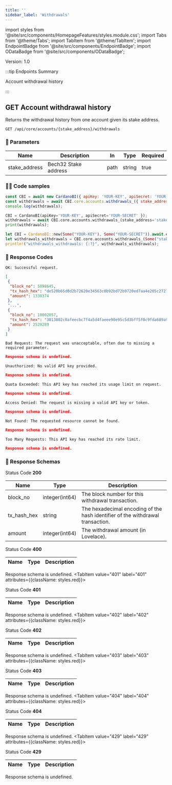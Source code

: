 ```yaml
--- 
title: '' 
sidebar_label: 'Withdrawals' 
--- 
```

import styles from '@site/src/components/HomepageFeatures/styles.module.css'; 
import Tabs from '@theme/Tabs'; 
import TabItem from '@theme/TabItem'; 
import EndpointBadge from '@site/src/components/EndpointBadge'; 
import ODataBadge from '@site/src/components/ODataBadge'; 

<span class="theme-doc-version-badge badge badge--primary">Version: 1.0</span> 

:::tip Endpoints Summary 

<EndpointBadge type="GET"/> Account withdrawal history<br/>

:::
## <span class="theme-doc-version-badge badge badge--success">GET</span> Account withdrawal history

Returns the withdrawal history from one account given its stake address.

`GET /api/core/accounts/{stake_address}/withdrawals`

### 🎰 Parameters 

|Name|Description|In|Type|Required| 
|---|---|---|---|---|
| stake_address|Bech32 Stake address|path|string|true|


### 👨‍💻 Code samples 

<Tabs> 
<TabItem value="js" label="Node.js"> 

```js 
const CBI = await new CardanoBI({ apiKey: 'YOUR-KEY', apiSecret: 'YOUR-SECRET' }); 
const withdrawals = await CBI.core.accounts.withdrawals_({ stake_address: "stake1u9frlh9lvpdjva46ge0yc4c8zg5e0d37ch42zyyrzmu2hygnmy4xc" });
console.log(withdrawals); 
``` 

</TabItem> 
<TabItem value="py" label="Python"> 

```py 
CBI = CardanoBI(apiKey='YOUR-KEY', apiSecret='YOUR-SECRET' }); 
withdrawals = await CBI.core.accounts.withdrawals_(stake_address='stake1u9frlh9lvpdjva46ge0yc4c8zg5e0d37ch42zyyrzmu2hygnmy4xc');
print(withdrawals); 
``` 

</TabItem> 
<TabItem value="rust" label="Rust"> 

```rust 
let CBI = CardanoBI::new(Some("YOUR-KEY"), Some("YOUR-SECRET")).await.expect("Failed to initialize CardanoBI");
let withdrawals_withdrawals = CBI.core.accounts.withdrawals_(Some("stake1u9frlh9lvpdjva46ge0yc4c8zg5e0d37ch42zyyrzmu2hygnmy4xc"), HashMap::new()).await.expect("Failed to call endpoint");
println!("withdrawals_withdrawals: {:?}", withdrawals_withdrawals); 
``` 

</TabItem> 
</Tabs> 

### 💌 Response Codes 

<Tabs groupId="response-type"> 
<TabItem value="200" label="200" attributes={{className: styles.green}}> 

`OK: Successful request.`

```json
[
 {
  "block_no": 5898645,
  "tx_hash_hex": "de520b65d0d2b72620e34563c0b92bd72b9720ed7aa4e205c272795a70a700f0",
  "amount": 1338374
 },
 "...",
 {
  "block_no": 10002057,
  "tx_hash_hex": "3013802c0afeecbc7f4a5d4faeee90e95c5d3bff5f0c9fda689a9722fc89b72e",
  "amount": 2520289
 }
]
``` 
</TabItem> 
<TabItem value="400" label="400" attributes={{className: styles.red}}> 

`Bad Request: The request was unacceptable, often due to missing a required parameter.`

```json
Response schema is undefined.
``` 
</TabItem> 
<TabItem value="401" label="401" attributes={{className: styles.red}}> 

`Unauthorized: No valid API key provided.`

```json
Response schema is undefined.
``` 
</TabItem> 
<TabItem value="402" label="402" attributes={{className: styles.red}}> 

`Quota Exceeded: This API key has reached its usage limit on request.`

```json
Response schema is undefined.
``` 
</TabItem> 
<TabItem value="403" label="403" attributes={{className: styles.red}}> 

`Access Denied: The request is missing a valid API key or token.`

```json
Response schema is undefined.
``` 
</TabItem> 
<TabItem value="404" label="404" attributes={{className: styles.red}}> 

`Not Found: The requested resource cannot be found.`

```json
Response schema is undefined.
``` 
</TabItem> 
<TabItem value="429" label="429" attributes={{className: styles.red}}> 

`Too Many Requests: This API key has reached its rate limit.`

```json
Response schema is undefined.
``` 
</TabItem> 
</Tabs>

### 💌 Response Schemas 

<Tabs groupId="response-type"> 
<TabItem value="200" label="200" attributes={{className: styles.green}}>

Status Code **200**

|Name|Type|Description| 
|---|---|---|
| block_no|integer(int64)|The block number for this withdrawal transaction.|
| tx_hash_hex|string|The hexadecimal encoding of the hash identifier of the withdrawal transaction.|
| amount|integer(int64)|The withdrawal amount (in Lovelace).|
</TabItem> 
<TabItem value="400" label="400" attributes={{className: styles.red}}>

Status Code **400**

|Name|Type|Description| 
|---|---|---|
Response schema is undefined.
</TabItem> 
<TabItem value="401" label="401" attributes={{className: styles.red}}>

Status Code **401**

|Name|Type|Description| 
|---|---|---|
Response schema is undefined.
</TabItem> 
<TabItem value="402" label="402" attributes={{className: styles.red}}>

Status Code **402**

|Name|Type|Description| 
|---|---|---|
Response schema is undefined.
</TabItem> 
<TabItem value="403" label="403" attributes={{className: styles.red}}>

Status Code **403**

|Name|Type|Description| 
|---|---|---|
Response schema is undefined.
</TabItem> 
<TabItem value="404" label="404" attributes={{className: styles.red}}>

Status Code **404**

|Name|Type|Description| 
|---|---|---|
Response schema is undefined.
</TabItem> 
<TabItem value="429" label="429" attributes={{className: styles.red}}>

Status Code **429**

|Name|Type|Description| 
|---|---|---|
Response schema is undefined.
</TabItem> 
</Tabs>
